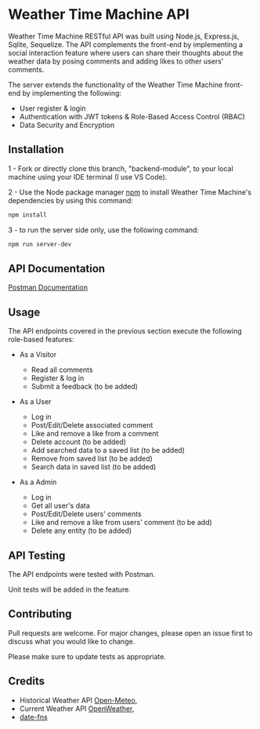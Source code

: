 # Weather Time Machine API

Weather Time Machine RESTful API was built using Node.js, Express.js, Sqlite, Sequelize. The API complements the front-end by implementing a social interaction feature where users can share their thoughts about the weather data by posing comments and adding likes to other users' comments. 

The server extends the functionality of the Weather Time Machine front-end by implementing the following:

- User register & login
- Authentication with JWT tokens & Role-Based Access Control (RBAC)
- Data Security and Encryption


<!-- ## Project Deployment

This app will be deployed on Render. The link to the deployed will be add soon. -->

## Installation

1 - Fork or directly clone this branch, "backend-module", to your local machine using your IDE terminal (I use VS Code).

2 - Use the Node package manager [npm](https://www.npmjs.com/) to install Weather Time Machine's dependencies by using this command:

```bash
npm install
```

3 - to run the server side only, use the following command:

```bash
npm run server-dev
```

## API Documentation

[Postman Documentation](https://documenter.getpostman.com/view/30497146/2sA2rGvesJ)

## Usage

The API endpoints covered in the previous section execute the following role-based features:

- As a Visitor

  - Read all comments
  - Register & log in
  - Submit a feedback (to be added)

- As a User

  - Log in
  - Post/Edit/Delete associated comment
  - Like and remove a like from a comment
  - Delete account (to be added)
  - Add searched data to a saved list (to be added)
  - Remove from saved list (to be added)
  - Search data in saved list (to be added)

- As a Admin 
  - Log in
  - Get all user's data
  - Post/Edit/Delete users' comments
  - Like and remove a like from users' comment (to be add)
  - Delete any entity (to be added)

## API Testing

The API endpoints were tested with Postman.

Unit tests will be added in the feature.

## Contributing

Pull requests are welcome. For major changes, please open an issue first
to discuss what you would like to change.

Please make sure to update tests as appropriate.

## Credits

- Historical Weather API [Open-Meteo](https://open-meteo.com/),
- Current Weather API [OpenWeather](https://open-meteo.com/),
- [date-fns](https://date-fns.org/)
